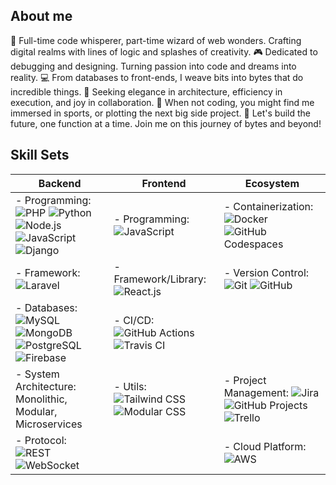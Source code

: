 ## About me

🚀 Full-time code whisperer, part-time wizard of web wonders. Crafting digital realms with lines of logic and splashes of creativity.
🎮 Dedicated to debugging and designing. Turning passion into code and dreams into reality.
💻 From databases to front-ends, I weave bits into bytes that do incredible things.
🌌 Seeking elegance in architecture, efficiency in execution, and joy in collaboration.
🎨 When not coding, you might find me immersed in sports, or plotting the next big side project.
🔭 Let's build the future, one function at a time. Join me on this journey of bytes and beyond!

## Skill Sets

| Backend                                                   | Frontend                                                   | Ecosystem                                                                                                   |
|-----------------------------------------------------------|------------------------------------------------------------|-------------------------------------------------------------------------------------------------------------|
| - Programming: ![PHP](https://img.shields.io/badge/-PHP-777BB4?style=flat-square&logo=php&logoColor=white) ![Python](https://img.shields.io/badge/-Python-3776AB?style=flat-square&logo=python&logoColor=white) ![Node.js](https://img.shields.io/badge/-Node.js-339933?style=flat-square&logo=node.js&logoColor=white) ![JavaScript](https://img.shields.io/badge/-JavaScript-F7DF1E?style=flat-square&logo=javascript&logoColor=black) ![Django](https://img.shields.io/badge/-Django-092E20?style=flat-square&logo=django&logoColor=white) | - Programming: ![JavaScript](https://img.shields.io/badge/-JavaScript-F7DF1E?style=flat-square&logo=javascript&logoColor=black) | - Containerization: ![Docker](https://img.shields.io/badge/-Docker-2496ED?style=flat-square&logo=docker&logoColor=white) ![GitHub Codespaces](https://img.shields.io/badge/-GitHub%20Codespaces-007ACC?style=flat-square&logo=github&logoColor=white) |
| - Framework: ![Laravel](https://img.shields.io/badge/-Laravel-FF2D20?style=flat-square&logo=laravel&logoColor=white) | - Framework/Library: ![React.js](https://img.shields.io/badge/-React.js-61DAFB?style=flat-square&logo=react&logoColor=white)| - Version Control: ![Git](https://img.shields.io/badge/-Git-F05032?style=flat-square&logo=git&logoColor=white) ![GitHub](https://img.shields.io/badge/-GitHub-181717?style=flat-square&logo=github&logoColor=white) |
| - Databases: ![MySQL](https://img.shields.io/badge/-MySQL-4479A1?style=flat-square&logo=mysql&logoColor=white) ![MongoDB](https://img.shields.io/badge/-MongoDB-47A248?style=flat-square&logo=mongodb&logoColor=white) ![PostgreSQL](https://img.shields.io/badge/-PostgreSQL-336791?style=flat-square&logo=postgresql&logoColor=white) ![Firebase](https://img.shields.io/badge/-Firebase-FFCA28?style=flat-square&logo=firebase&logoColor=black) | - CI/CD: ![GitHub Actions](https://img.shields.io/badge/-GitHub%20Actions-2088FF?style=flat-square&logo=github-actions&logoColor=white) ![Travis CI](https://img.shields.io/badge/-Travis%20CI-3EAAAF?style=flat-square&logo=travis-ci&logoColor=white) |
| - System Architecture: Monolithic, Modular, Microservices  | - Utils: ![Tailwind CSS](https://img.shields.io/badge/-Tailwind%20CSS-38B2AC?style=flat-square&logo=tailwind-css&logoColor=white) ![Modular CSS](https://img.shields.io/badge/-Modular%20CSS-1E90FF?style=flat-square&logo=css3&logoColor=white) | - Project Management: ![Jira](https://img.shields.io/badge/-Jira-0052CC?style=flat-square&logo=jira&logoColor=white) ![GitHub Projects](https://img.shields.io/badge/-GitHub%20Projects-181717?style=flat-square&logo=github&logoColor=white) ![Trello](https://img.shields.io/badge/-Trello-0079BF?style=flat-square&logo=trello&logoColor=white) |
| - Protocol: ![REST](https://img.shields.io/badge/-REST-FF5733?style=flat-square) ![WebSocket](https://img.shields.io/badge/-WebSocket-4B32C3?style=flat-square) | | - Cloud Platform: ![AWS](https://img.shields.io/badge/-AWS-232F3E?style=flat-square&logo=amazon-aws&logoColor=white) |
